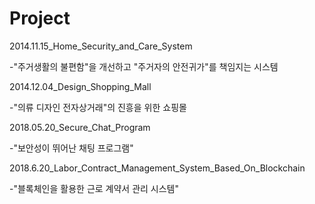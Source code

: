 # Project

2014.11.15_Home_Security_and_Care_System

-"주거생활의 불편함"을 개선하고 "주거자의 안전귀가"를 책임지는 시스템

2014.12.04_Design_Shopping_Mall 

-"의류 디자인 전자상거래"의 진흥을 위한 쇼핑몰

2018.05.20_Secure_Chat_Program 

-"보안성이 뛰어난 채팅 프로그램"

2018.6.20_Labor_Contract_Management_System_Based_On_Blockchain 

-"블록체인을 활용한 근로 계약서 관리 시스템"
